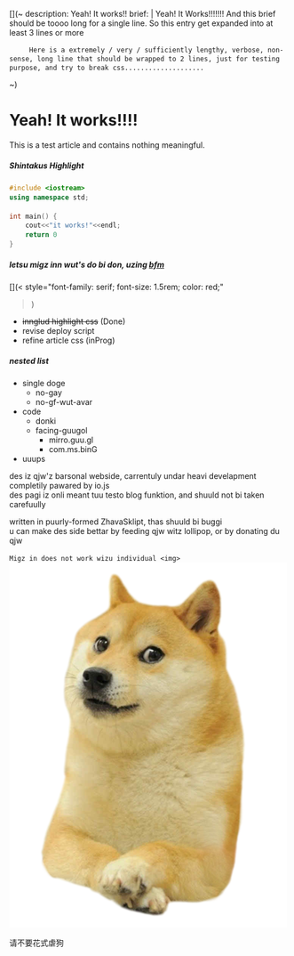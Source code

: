 [](~
  description: Yeah! It works!!
  brief: |
         Yeah! It Works!!!!!!!
         And this brief should be toooo long for a single line.
         So this entry get expanded into at least 3 lines or more

         Here is a extremely / very / sufficiently lengthy, verbose, non-sense, long line that should be wrapped to 2 lines, just for testing purpose, and try to break css....................
~)

# Yeah! It works!!!!

This is a test article and contains nothing meaningful.

##### Shintakus Highlight
```C++
#include <iostream>
using namespace std;

int main() {
	cout<<"it works!"<<endl;
	return 0
}
```

##### letsu migz inn wut's do bi don, uzing [bfm](https://github.com/wacky6/bfm)
[](<
	style="font-family: serif; font-size: 1.5rem; color: red;"
>)
* ~~innglud highlight css~~   (Done)
* revise deploy script
* refine article css   (inProg)

##### nested list
* single doge
  * no-gay
  * no-gf-wut-avar
* code
  * donki
  * facing-guugol
    * mirro.guu.gl
    * com.ms.binG
* uuups

des iz qjw'z barsonal webside, carrentuly undar heavi develapment  
completily pawared by io.js  
des pagi iz onli meant tuu testo blog funktion, and shuuld not bi taken carefuully

written in puurly-formed ZhavaSklipt, thas shuuld bi buggi  
u can make des side bettar by feeding qjw witz lollipop, or by donating du qjw

`Migz in does not work wizu individual <img>`  
<img alt="blz, trit single doge gently" style="max-width: 100%;" src="./Doge.png" />

[](<style="visibility: hidden">)
请不要花式虐狗